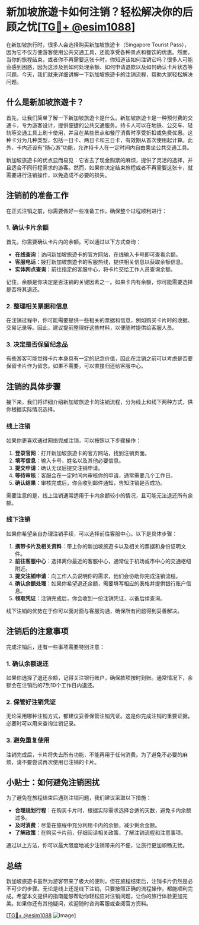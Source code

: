 # 新加坡旅遊卡如何注销？轻松解决你的后顾之忧[[TG💪+ @esim1088](https://t.me/s/esim1088)]

在新加坡旅行时，很多人会选择购买新加坡旅遊卡（Singapore Tourist Pass），因为它不仅方便游客使用公共交通工具，还能享受各种景点和餐饮的优惠。然而，当你的旅程结束，或者你不再需要这张卡时，你知道该如何注销它吗？很多人可能会感到困惑，因为这涉及到如何处理余额、如何申请退款以及如何确认卡片状态等问题。今天，我们就来详细讲解一下新加坡旅遊卡的注销流程，帮助大家轻松解决问题。

## 什么是新加坡旅遊卡？

首先，让我们简单了解一下新加坡旅遊卡是什么。新加坡旅遊卡是一种预付费的交通卡，专为游客设计，提供便捷的公共交通服务。持卡人可以在地铁、公交车、轻轨等交通工具上刷卡使用，并且在某些景点和餐厅消费时享受折扣或免费优惠。这种卡分为几种类型，包括一日卡、两日卡和三日卡，有效期从首次使用起计算。此外，卡内还设有“随心游”功能，允许持卡人在一定时间内自由乘坐公共交通工具。

新加坡旅遊卡的优点显而易见：它省去了现金购票的麻烦，提供了灵活的选择，并且适合不同行程需求的游客。然而，如果你决定结束旅程或者不再需要这张卡，就需要进行注销操作，以免造成不必要的损失。

## 注销前的准备工作

在正式注销之前，你需要做好一些准备工作，确保整个过程顺利进行：

### 1. 确认卡片余额

首先，你需要确认卡片内的余额。可以通过以下方式查询：

- **在线查询**：访问新加坡旅遊卡的官方网站，在线输入卡号即可查看余额。
- **客服电话**：拨打新加坡旅遊卡的客服热线，提供相关信息以获取余额信息。
- **实体网点查询**：前往指定的客服中心，将卡片交给工作人员查询余额。

记住，余额是你决定是否注销的关键因素之一。如果卡内有余额，你可能需要选择是否将其退还。

### 2. 整理相关票据和信息

在注销过程中，你可能需要提供一些相关的票据和信息，例如购买卡片时的收据、交易记录等。因此，建议提前整理好这些材料，以便随时提供给客服人员。

### 3. 决定是否保留纪念品

有些游客可能觉得卡片本身具有一定的纪念价值，因此在注销之前可以考虑是否要保留卡片作为留念。如果不需要，可以直接归还给客服中心。

## 注销的具体步骤

接下来，我们将详细介绍新加坡旅遊卡的注销流程，分为线上和线下两种方式，供你根据实际情况选择。

### 线上注销

如果你更喜欢通过网络完成注销，可以按照以下步骤操作：

1. **登录官网**：打开新加坡旅遊卡的官方网站，找到注销页面。
2. **填写信息**：输入卡号、姓名以及其他必要信息。
3. **提交申请**：确认无误后提交注销申请。
4. **等待审核**：客服会在一定时间内审核你的申请，通常需要几个工作日。
5. **确认结果**：审核完成后，你会收到邮件通知，告知注销是否成功。

需要注意的是，线上注销通常适用于卡内余额较小的情况，且可能无法退还所有余额。

### 线下注销

如果你希望亲自办理注销手续，可以选择前往客服中心。以下是具体步骤：

1. **携带卡片及相关资料**：带上你的新加坡旅遊卡以及相关的票据和身份证明文件。
2. **前往客服中心**：选择离你最近的客服中心，通常位于机场或市中心的交通枢纽附近。
3. **提交注销申请**：向工作人员说明你的需求，他们会协助你完成注销流程。
4. **确认余额处理**：如果你希望退还余额，需要填写相应的表格并提供银行账户信息。
5. **领取凭证**：注销完成后，你会收到一份注销凭证，以备后续查询。

线下注销的优势在于你可以面对面与客服沟通，确保所有问题得到妥善解决。

## 注销后的注意事项

完成注销后，还有一些事项需要特别注意：

### 1. 确认余额退还

如果你选择了退还余额，记得关注银行账户，确保款项按时到账。通常情况下，余额会在注销后的7到10个工作日内退还。

### 2. 保管好注销凭证

无论采用哪种注销方式，都建议妥善保管注销凭证。这是你完成注销的重要证据，必要时可以用来查询注销记录。

### 3. 避免重复使用

注销完成后，卡片将失去所有功能，不能再用于任何消费。为了避免不必要的麻烦，请不要尝试再次使用已注销的卡片。

## 小贴士：如何避免注销困扰

为了避免在旅程结束后遇到注销问题，我们建议采取以下措施：

- **合理规划行程**：在购买卡片时，根据实际需求选择合适的天数，避免卡内余额过多。
- **及时消费**：尽量在旅程中充分利用卡内的余额，减少剩余金额。
- **了解政策**：在购买卡片前，仔细阅读相关政策，了解注销流程和注意事项。

通过以上方法，你可以最大限度地减少注销带来的不便，让旅行更加顺畅无忧。

## 总结

新加坡旅遊卡虽然为游客带来了极大的便利，但在旅程结束后，注销卡片仍然是必不可少的步骤。无论是线上还是线下注销，只要按照正确的流程操作，都能顺利完成。希望本文提供的指南能够帮助你轻松应对注销问题，让你的旅行体验更加完美。如果你还有其他疑问，欢迎随时咨询客服或查阅官方资料。

[[TG💪+ @esim1088](https://t.me/s/esim1088) ![Image](https://i.postimg.cc/4NQfJmqS/Snipaste-2025-05-13-00-14-12.png)]